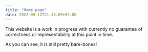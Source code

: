```yaml
---
title: "Home page"
date: 2022-09-12T21:13:09+02:00
---
```


This website is a work in progress with currently no guarantee of correctness or representability at this point in time.

As you can see, it is still pretty bare-bones!
